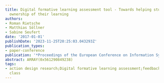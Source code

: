 ```yaml
---
title: Digital formative learning assessment tool - Towards helping students to take
  ownership of their learning
authors:
- Roman Rietsche
- Matthias Söllner
- Sabine Seufert
date: '2017-01-01'
publishDate: '2023-11-25T20:25:03.043293Z'
publication_types:
- paper-conference
publication: '*Proceedings of the European Conference on Information Systems (ECIS)*'
abstract: ARRAY(0x561290849238)
tags:
- action design research;Digital formative learning assessment;feedback;HIGHER education;large-scale
  class
---
```

